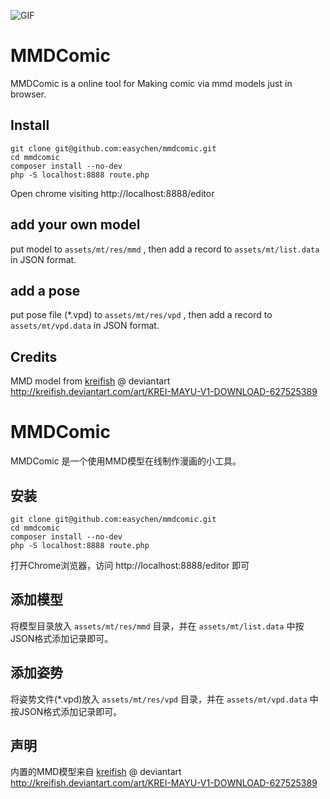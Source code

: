 ![GIF](http://ww2.sinaimg.cn/large/40dfde6fgw1f6sd8ivtgqg20wg0nv4qr.gif?raw)

# MMDComic 

MMDComic is a online tool for Making comic via mmd models just in browser. 

## Install

```
git clone git@github.com:easychen/mmdcomic.git
cd mmdcomic
composer install --no-dev
php -S localhost:8888 route.php
```

Open chrome visiting http://localhost:8888/editor 

## add your own model

put model to `assets/mt/res/mmd` , then add a record to `assets/mt/list.data` in JSON format.

## add a pose

put pose file (*.vpd) to `assets/mt/res/vpd` , then add a record to `assets/mt/vpd.data` in JSON format.


## Credits

MMD model from [kreifish](http://kreifish.deviantart.com/art/KREI-MAYU-V1-DOWNLOAD-627525389) @ deviantart 
http://kreifish.deviantart.com/art/KREI-MAYU-V1-DOWNLOAD-627525389


# MMDComic 

MMDComic 是一个使用MMD模型在线制作漫画的小工具。 

## 安装

```
git clone git@github.com:easychen/mmdcomic.git
cd mmdcomic
composer install --no-dev
php -S localhost:8888 route.php
```

打开Chrome浏览器，访问 http://localhost:8888/editor 即可

## 添加模型

将模型目录放入 `assets/mt/res/mmd` 目录，并在 `assets/mt/list.data` 中按JSON格式添加记录即可。

## 添加姿势

将姿势文件(*.vpd)放入 `assets/mt/res/vpd` 目录，并在 `assets/mt/vpd.data` 中按JSON格式添加记录即可。



## 声明

内置的MMD模型来自 [kreifish](http://kreifish.deviantart.com/art/KREI-MAYU-V1-DOWNLOAD-627525389) @ deviantart 
http://kreifish.deviantart.com/art/KREI-MAYU-V1-DOWNLOAD-627525389